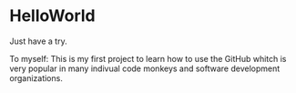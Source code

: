 # HelloWorld
Just have a try.

To myself:
This is my first project to learn how to use the GitHub whitch is very popular in many indivual code monkeys and software development organizations.
